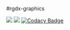 #rgdx-graphics

[![](https://jitpack.io/v/Ryuu-64/rgdx-graphics.svg)](https://jitpack.io/#Ryuu-64/rgdx-graphics)
[![](https://img.shields.io/badge/JDK-8-green.svg)](https://www.oracle.com/java/technologies/javase/javase-jdk8-downloads.html)
[![Codacy Badge](https://app.codacy.com/project/badge/Grade/c980e913f3244b1aae00964bec405dc7)](https://www.codacy.com/gh/Ryuu-64/rgdx-graphics/dashboard?utm_source=github.com&amp;utm_medium=referral&amp;utm_content=Ryuu-64/rgdx-graphics&amp;utm_campaign=Badge_Grade)
